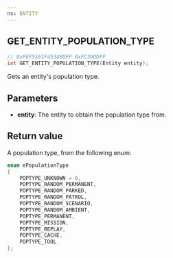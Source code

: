 ```yaml
---
ns: ENTITY
---
```

## GET_ENTITY_POPULATION_TYPE

```c
// 0xF6F5161F4534EDFF 0xFC30DDFF
int GET_ENTITY_POPULATION_TYPE(Entity entity);
```

Gets an entity's population type.

## Parameters
* **entity**: The entity to obtain the population type from.

## Return value
A population type, from the following enum:

```cpp
enum ePopulationType
{
	POPTYPE_UNKNOWN = 0,
	POPTYPE_RANDOM_PERMANENT,
	POPTYPE_RANDOM_PARKED,
	POPTYPE_RANDOM_PATROL,
	POPTYPE_RANDOM_SCENARIO,
	POPTYPE_RANDOM_AMBIENT,
	POPTYPE_PERMANENT,
	POPTYPE_MISSION,
	POPTYPE_REPLAY,
	POPTYPE_CACHE,
	POPTYPE_TOOL
};
```